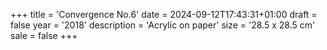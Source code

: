 +++
title = 'Convergence No.6'
date = 2024-09-12T17:43:31+01:00
draft = false
year = '2018'
description = 'Acrylic on paper'
size = '28.5 x 28.5 cm'
sale = false
+++
